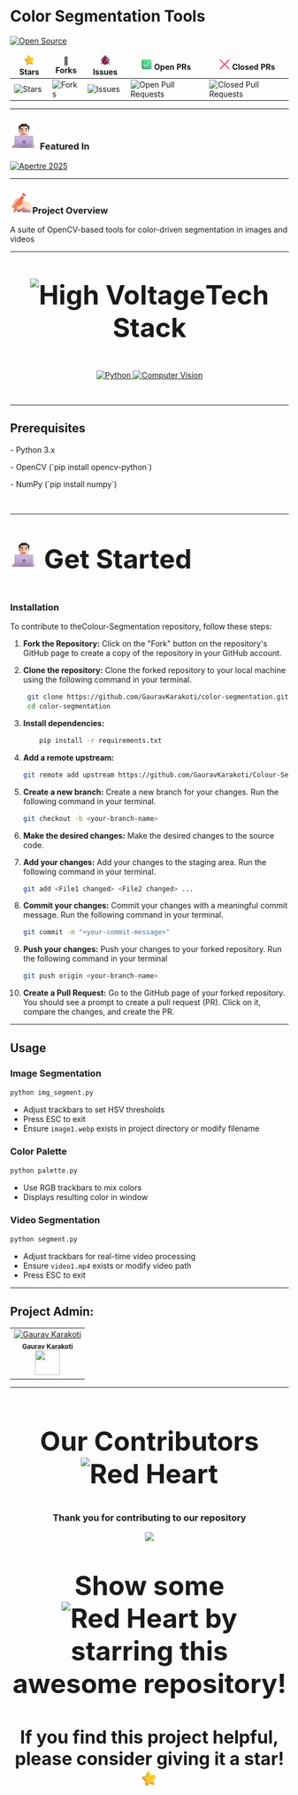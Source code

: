# Color Segmentation Tools


[![Open Source](https://badges.frapsoft.com/os/v1/open-source.svg?v=103)](https://github.com/Apertre-2-0)


<table align="center">
    <thead align="center">
        <tr border: 1px;>
            <td><b><img src="https://raw.githubusercontent.com/Tarikul-Islam-Anik/tarikul-islam-anik/main/assets/images/Star.png" width="20" height="20"> Stars</b></td>
            <td><b>🍴 Forks</b></td>
            <td><b><img src="https://raw.githubusercontent.com/Tarikul-Islam-Anik/tarikul-islam-anik/main/assets/images/Lady%20Beetle.png" width="20" height="20"> Issues</b></td>
            <td><b><img src="https://raw.githubusercontent.com/Tarikul-Islam-Anik/tarikul-islam-anik/main/assets/images/Check%20Mark%20Button.png" width="20" height="20"> Open PRs</b></td>
            <td><b><img src="https://raw.githubusercontent.com/Tarikul-Islam-Anik/tarikul-islam-anik/main/assets/images/Cross%20Mark.png" width="20" height="20"> Closed PRs</b></td>
        </tr>
     </thead>
    <tbody>
         <tr>
            <td><img alt="Stars" src="https://img.shields.io/github/stars/GauravKarakoti/Colour-Segmentation?style=flat&logo=github"/></td>
             <td><img alt="Forks" src="https://img.shields.io/github/forks/GauravKarakoti/Colour-Segmentation?style=flat&logo=github"/></td>
            <td><img alt="Issues" src="https://img.shields.io/github/issues/GauravKarakoti/Colour-Segmentation?style=flat&logo=github"/></td>
            <td><img alt="Open Pull Requests" src="https://img.shields.io/github/issues-pr/GauravKarakoti/Colour-Segmentation?style=flat&logo=github"/></td>
           <td><img alt="Closed Pull Requests" src="https://img.shields.io/github/issues-pr-closed/GauravKarakoti/Colour-Segmentation?style=flat&color=critical&logo=github"/></td>
        </tr>
    </tbody>
</table>
</div>

---

<h3> <img src="https://raw.githubusercontent.com/Tarikul-Islam-Anik/tarikul-islam-anik/main/assets/images/Man%20Technologist%20Light%20Skin%20Tone.png" width="50px"> Featured In</h3>
<tr>
<td align="center">
<a href="https://s2apertre.resourcio.in"><img src="https://s2apertre.resourcio.in/Logo_primary.svg" height="140px" width="180px" alt="Apertre 2025"></a>
</td>
</tr>

---

<h3><img src="https://raw.githubusercontent.com/Tarikul-Islam-Anik/tarikul-islam-anik/main/assets/images/Writing%20Hand%20Light%20Skin%20Tone.png" alt="Rocket" width="40" height="40" />Project Overview</h3>
<p style="font-family:var(--ff-philosopher);">
A suite of OpenCV-based tools for color-driven segmentation in images and videos</p>

---

## <p style="font-family:var(--ff-philosopher);font-size:3rem;text-align:center;"><img src="https://raw.githubusercontent.com/Tarikul-Islam-Anik/Animated-Fluent-Emojis/master/Emojis/Travel%20and%20places/High%20Voltage.png" alt="High Voltage" width="40" height="40" />Tech Stack</p>
<center>
  <a href="https://www.python.org/">
    <img src="https://img.shields.io/badge/Python-3670A0?style=for-the-badge&logo=python&logoColor=ffdd54" alt="Python">
  </a>
  <a href="https://opencv.org/">
    <img src="https://img.shields.io/badge/CV-Computer%20Vision-orange?style=for-the-badge&logo=opencv&logoColor=white" alt="Computer Vision">
  </a>
</center>


<br><be>

---

## Prerequisites
<p style="font-family:var(--ff-philosopher);">- Python 3.x</p>
<p>- OpenCV (`pip install opencv-python`)</p>
<p>- NumPy (`pip install numpy`)</p>

<br><be>

---

## <p style="font-size:3rem;"><img src="https://raw.githubusercontent.com/Tarikul-Islam-Anik/tarikul-islam-anik/main/assets/images/Man%20Technologist%20Light%20Skin%20Tone.png" width="50px"> Get Started</p>

### Installation

<p style="font-family:var(--ff-philosopher);">To contribute to theColour-Segmentation repository, follow these steps:</p>

1. **Fork the Repository:**
   Click on the "Fork" button on the repository's GitHub page to create a copy of the repository in your GitHub account.

2. **Clone the repository:**
   Clone the forked repository to your local machine using the following command in your terminal.
   ```bash
    git clone https://github.com/GauravKarakoti/color-segmentation.git
    cd color-segmentation
   ```
3. **Install dependencies:**
    ```bash
        pip install -r requirements.txt
    ``` 
3. **Add a remote upstream:**
   ```bash
   git remote add upstream https://github.com/GauravKarakoti/Colour-Segmentation
   ```
4. **Create a new branch:**
   Create a new branch for your changes. Run the following command in your terminal.
   ```bash
   git checkout -b <your-branch-name>
   ```
5. **Make the desired changes:**
   Make the desired changes to the source code.

6. **Add your changes:**
   Add your changes to the staging area. Run the following command in your terminal.
   ```bash
   git add <File1 changed> <File2 changed> ...
   ```
7. **Commit your changes:**
   Commit your changes with a meaningful commit message. Run the following command in your terminal.
   ```bash
   git commit -m "<your-commit-message>"
   ```
8. **Push your changes:**
   Push your changes to your forked repository. Run the following command in your terminal
   ```bash
   git push origin <your-branch-name>
   ```
9. **Create a Pull Request:**
   Go to the GitHub page of your forked repository. You should see a prompt to create a pull request (PR). Click on it, compare the changes, and create the PR.
<br><be>

---

## Usage
### Image Segmentation
```bash
python img_segment.py
```
- Adjust trackbars to set HSV thresholds
- Press ESC to exit
- Ensure `image1.webp` exists in project directory or modify filename

### Color Palette
```bash
python palette.py
```
- Use RGB trackbars to mix colors
- Displays resulting color in window

### Video Segmentation
```bash
python segment.py
```
- Adjust trackbars for real-time video processing
- Ensure `video1.mp4` exists or modify video path
- Press ESC to exit

---

<h2>Project Admin:</h2>

<table>
<tr>
<td align="center">
<a href="https://github.com/GauravKarakoti"><img src="https://avatars.githubusercontent.com/u/180496085?v=4" height="140px" width="140px" alt="Gaurav Karakoti "></a><br><sub><b>Gaurav Karakoti </b><br><a href="https://www.linkedin.com/in/gaurav-karakoti-248960302/"><img src="https://github-production-user-asset-6210df.s3.amazonaws.com/73993775/278833250-adb040ea-e3ef-446e-bcd4-3e8d7d4c0176.png" width="45px" height="45px"></a></sub>
</td>
</tr>
</table>

---

<div align="center">
  <h2 style="font-size:3rem;">Our Contributors <img src="https://raw.githubusercontent.com/Tarikul-Islam-Anik/Animated-Fluent-Emojis/master/Emojis/Smilies/Red%20Heart.png" alt="Red Heart" width="40" height="40" /></h2>
  <h3>Thank you for contributing to our repository</h3>

<a href="https://github.com/GauravKarakoti/Colour-Segmentation/graphs/contributors">
<img src="https://contributors-img.web.app/image?repo=GauravKarakoti/Colour-Segmentation"/>

  </a>

<p style="font-family:var(--ff-philosopher);font-size:3rem;"><b> Show some <img src="https://raw.githubusercontent.com/Tarikul-Islam-Anik/Animated-Fluent-Emojis/master/Emojis/Smilies/Red%20Heart.png" alt="Red Heart" width="40" height="40" /> by starring this awesome repository!

</div>
<center>
<h3 style="font-size:2rem;">
If you find this project helpful, please consider giving it a star! <img src="https://raw.githubusercontent.com/Tarikul-Islam-Anik/tarikul-islam-anik/main/assets/images/Star.png" width="30" height="30"></p>
</center>
